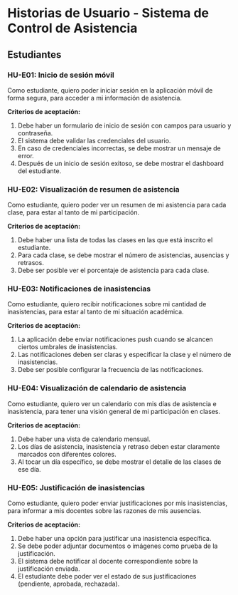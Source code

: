 # Historias de Usuario - Sistema de Control de Asistencia

## Estudiantes

### HU-E01: Inicio de sesión móvil
Como estudiante, quiero poder iniciar sesión en la aplicación móvil de forma segura, para acceder a mi información de asistencia.

**Criterios de aceptación:**
1. Debe haber un formulario de inicio de sesión con campos para usuario y contraseña.
2. El sistema debe validar las credenciales del usuario.
3. En caso de credenciales incorrectas, se debe mostrar un mensaje de error.
4. Después de un inicio de sesión exitoso, se debe mostrar el dashboard del estudiante.

### HU-E02: Visualización de resumen de asistencia
Como estudiante, quiero poder ver un resumen de mi asistencia para cada clase, para estar al tanto de mi participación.

**Criterios de aceptación:**
1. Debe haber una lista de todas las clases en las que está inscrito el estudiante.
2. Para cada clase, se debe mostrar el número de asistencias, ausencias y retrasos.
3. Debe ser posible ver el porcentaje de asistencia para cada clase.

### HU-E03: Notificaciones de inasistencias
Como estudiante, quiero recibir notificaciones sobre mi cantidad de inasistencias, para estar al tanto de mi situación académica.

**Criterios de aceptación:**
1. La aplicación debe enviar notificaciones push cuando se alcancen ciertos umbrales de inasistencias.
2. Las notificaciones deben ser claras y especificar la clase y el número de inasistencias.
3. Debe ser posible configurar la frecuencia de las notificaciones.

### HU-E04: Visualización de calendario de asistencia
Como estudiante, quiero ver un calendario con mis días de asistencia e inasistencia, para tener una visión general de mi participación en clases.

**Criterios de aceptación:**
1. Debe haber una vista de calendario mensual.
2. Los días de asistencia, inasistencia y retraso deben estar claramente marcados con diferentes colores.
3. Al tocar un día específico, se debe mostrar el detalle de las clases de ese día.

### HU-E05: Justificación de inasistencias
Como estudiante, quiero poder enviar justificaciones por mis inasistencias, para informar a mis docentes sobre las razones de mis ausencias.

**Criterios de aceptación:**
1. Debe haber una opción para justificar una inasistencia específica.
2. Se debe poder adjuntar documentos o imágenes como prueba de la justificación.
3. El sistema debe notificar al docente correspondiente sobre la justificación enviada.
4. El estudiante debe poder ver el estado de sus justificaciones (pendiente, aprobada, rechazada).
